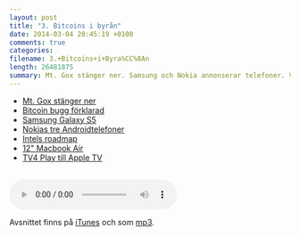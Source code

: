 ```yaml
---
layout: post
title: "3. Bitcoins i byrån"
date: 2014-03-04 20:45:19 +0100
comments: true
categories: 
filename: 3.+Bitcoins+i+Byra%CC%8An
length: 26481875
summary: Mt. Gox stänger ner. Samsung och Nokia annonserar telefoner. Vad händer med Macen i år?
---
```

<ul>
<li><a href="http://arstechnica.com/business/2014/02/mt-gox-once-the-worlds-largest-bitcoin-exchange-shuts-down/">Mt. Gox stänger ner</a>
</li>
<li><a href="http://m.ibtimes.com/mtgox-blames-bitcoin-withdrawal-suspension-core-developers-say-otherwise-who-really-fault-1554512">Bitcoin bugg förklarad</a>
</li>
<li><a href="http://arstechnica.com/gadgets/2014/02/samsung-announces-galaxy-s5-launching-in-the-us-in-april/">Samsung Galaxy S5</a>
</li>
<li><a href="http://arstechnica.com/gadgets/2014/02/nokia-launches-a-trio-of-android-platform-phones/">Nokias tre Androidtelefoner</a>
</li>
<li><a href="http://www.macrumors.com/2014/02/21/intel-chip-roadmap-2014/">Intels roadmap</a>
</li>
<li><a href="http://www.cultofmac.com/264131/get-12-inch-macbook-air-retina-display-2014/">12" Macbook Air</a>
</li>
<li><a href="http://www.macrumors.com/2014/02/25/apple-tv-tv4play/">TV4 Play till Apple TV</a>
</li>
</ul>




<br>
<audio controls><source src="https://s3-eu-west-1.amazonaws.com/www.semikolon.fm/audio/3.+Bitcoins+i+Byra%CC%8An.mp3"></audio>
<p>
Avsnittet finns på <a href="https://itunes.apple.com/us/podcast/semikolon/id824241885">iTunes</a> och som <a href="https://s3-eu-west-1.amazonaws.com/www.semikolon.fm/audio/3.+Bitcoins+i+Byrån.mp3">mp3</a>.
</p>